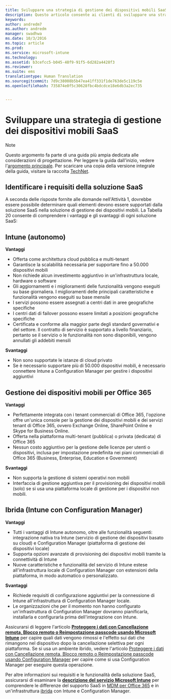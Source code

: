 ```yaml
---
title: Sviluppare una strategia di gestione dei dispositivi mobili SaaS
description: Questo articolo consente ai clienti di sviluppare una strategia SaaS (Software come servizio) per la gestione dei dispositivi mobili tramite Microsoft Enterprise Mobility + Security.
keywords: 
author: andredm7
ms.author: andredm
manager: swadhwa
ms.date: 10/3/2016
ms.topic: article
ms.prod: 
ms.service: microsoft-intune
ms.technology: 
ms.assetid: b3cefcc5-b045-48f9-91f5-6d282a4428f3
ms.reviewer: 
ms.suite: ems
translationtype: Human Translation
ms.sourcegitcommit: 7d9c38008b5b47ea41ff331f1de763de5c119c5e
ms.openlocfilehash: 735874e0f5c30628fbc4bdcdce18e6db3a2ec735


---
```


# <a name="develop-saas-mobile-device-management-strategy"></a>Sviluppare una strategia di gestione dei dispositivi mobili SaaS

>[!NOTE]
>Questo argomento fa parte di una guida più ampia dedicata alle considerazioni di progettazione. Per leggere la guida dall'inizio, vedere l'[argomento principale](mdm-design-considerations-guide.md). Per scaricare una copia della versione integrale della guida, visitare la raccolta [TechNet](https://gallery.technet.microsoft.com/Mobile-Device-Management-7d401582).

## <a name="identify-your-saas-solution-requirements"></a>Identificare i requisiti della soluzione SaaS

A seconda delle risposte fornite alle domande nell'Attività 1, dovrebbe essere possibile determinare quali elementi devono essere supportati dalla soluzione SaaS nella soluzione di gestione dei dispositivi mobili. La Tabella 20 consente di comprendere i vantaggi e gli svantaggi di ogni soluzione SaaS:

## <a name="intune-standalone"></a>Intune (autonomo)

**Vantaggi**

- Offerta come architettura cloud pubblica e multi-tenant
- Garantisce la scalabilità necessaria per supportare fino a 50.000 dispositivi mobili
- Non richiede alcun investimento aggiuntivo in un'infrastruttura locale, hardware o software
- Gli aggiornamenti e i miglioramenti delle funzionalità vengono eseguiti su base giornaliera. I miglioramenti delle principali caratteristiche e funzionalità vengono eseguiti su base mensile
- I servizi possono essere assegnati a centri dati in aree geografiche specifiche
- I centri dati di failover possono essere limitati a posizioni geografiche specifiche
- Certificata e conforme alla maggior parte degli standard governativi e del settore. Il contratto di servizio è supportato a livello finanziario, pertanto se il servizio o le funzionalità non sono disponibili, vengono annullati gli addebiti mensili

**Svantaggi**

- Non sono supportate le istanze di cloud privato
- Se è necessario supportare più di 50.000 dispositivi mobili, è necessario connettere Intune a Configuration Manager per gestire i dispositivi aggiuntivi

## <a name="mdm-for-office-365"></a>Gestione dei dispositivi mobili per Office 365

**Vantaggi**

- Perfettamente integrata con i tenant commerciali di Office 365, l'opzione offre un'unica console per la gestione dei dispositivi mobili e dei servizi tenant di Office 365, ovvero Exchange Online, SharePoint Online e Skype for Business Online.
- Offerta nella piattaforma multi-tenant (pubblica) o privata (dedicata) di Office 365
- Nessun costo aggiuntivo per la gestione delle licenze per utenti o dispositivi, inclusa per impostazione predefinita nei piani commerciali di Office 365 (Business, Enterprise, Education e Government)

**Svantaggi**

- Non supporta la gestione di sistemi operativi non mobili
- Interfaccia di gestione aggiuntiva per il provisioning dei dispositivi mobili (solo) se si usa una piattaforma locale di gestione per i dispositivi non mobili.

## <a name="hybrid-intune-with-configmgr"></a>Ibrida (Intune con Configuration Manager)

**Vantaggi**

- Tutti i vantaggi di Intune autonomo, oltre alle funzionalità seguenti: integrazione nativa tra Intune (servizio di gestione dei dispositivi basato su cloud) e Configuration Manager (piattaforma di gestione dei dispositivi locale)
- Supporta opzioni avanzate di provisioning dei dispositivi mobili tramite la connettività di Intune
- Nuove caratteristiche e funzionalità del servizio di Intune estese all'infrastruttura locale di Configuration Manager con estensioni della piattaforma, in modo automatico o personalizzato.

**Svantaggi**

- Richiede requisiti di configurazione aggiuntivi per la connessione di Intune all'infrastruttura di Configuration Manager locale.
- Le organizzazioni che per il momento non hanno configurato un'infrastruttura di Configuration Manager dovranno pianificarla, installarla e configurarla prima dell'integrazione con Intune.

Assicurarsi di leggere l'articolo **[Proteggere i dati con Cancellazione remota, Blocco remoto o Reimpostazione passcode usando Microsoft Intune](https://technet.microsoft.com/library/jj676679.aspx)** per capire quali dati vengono rimossi e l'effetto sui dati che rimangono nel dispositivo dopo la cancellazione selettiva per ogni piattaforma. Se si usa un ambiente ibrido, vedere l'articolo [Proteggere i dati con Cancellazione remota, Blocco remoto o Reimpostazione passcode usando Configuration Manager](https://technet.microsoft.com/library/dn956981.aspx) per capire come si usa Configuration Manager per eseguire questa operazione.

Per altre informazioni sui requisiti e le funzionalità della soluzione SaaS, assicurarsi di esaminare la **[descrizione del servizio Microsoft Intune](https://technet.microsoft.com/library/dn600286.aspx)** per comprendere le differenze del supporto SaaS in [MDM per Office 365](https://technet.microsoft.com/library/faa7d8e5-645d-4d59-839c-c8d4c1869e4a(v=technet.10).aspx) e in un'infrastruttura [ibrida](https://technet.microsoft.com/library/jj884158.aspx) con Intune e Configuration Manager.



<!--HONumber=Nov16_HO4-->


